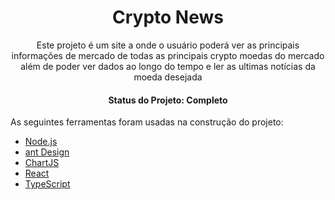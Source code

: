 <h1 align="center">Crypto News</h1>

<p align="center">Este projeto é um site a onde o usuário poderá ver as principais informações de mercado de todas as principais crypto moedas do mercado
além de poder ver dados ao longo do tempo e ler as ultimas notícias da moeda desejada
</p>

<h4 align="center">
Status do Projeto: Completo
</h4>

As seguintes ferramentas foram usadas na construção do projeto:

- [Node.js](https://nodejs.org/en/)
- [ant Design](https://ant.design/)
- [ChartJS](https://www.chartjs.org/)
- [React](https://pt-br.reactjs.org/)
- [TypeScript](https://www.typescriptlang.org/)

